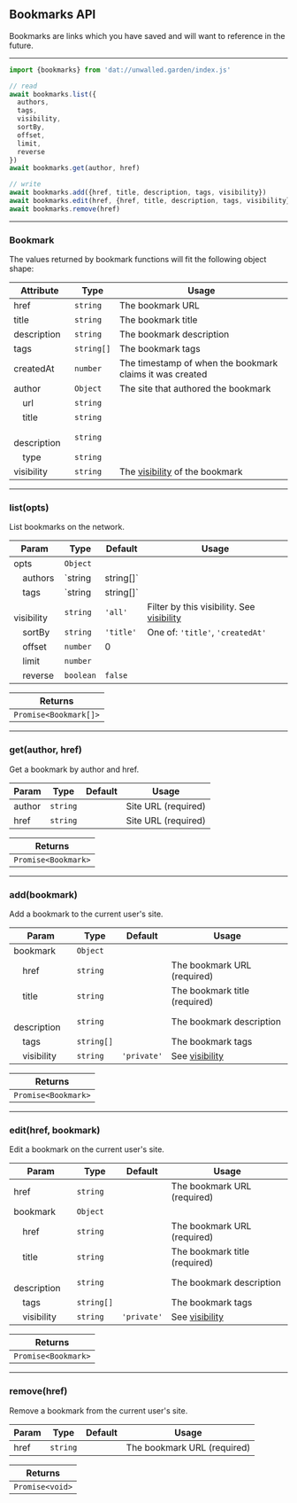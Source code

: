 ## Bookmarks API

Bookmarks are links which you have saved and will want to reference in the future.

---

```js
import {bookmarks} from 'dat://unwalled.garden/index.js'

// read
await bookmarks.list({
  authors,
  tags,
  visibility,
  sortBy,
  offset,
  limit,
  reverse
})
await bookmarks.get(author, href)

// write
await bookmarks.add({href, title, description, tags, visibility})
await bookmarks.edit(href, {href, title, description, tags, visibility})
await bookmarks.remove(href)
```

---

### Bookmark

The values returned by bookmark functions will fit the following object shape:

|Attribute|Type|Usage|
|-|-|-|
|href|`string`|The bookmark URL|
|title|`string`|The bookmark title|
|description|`string`|The bookmark description|
|tags|`string[]`|The bookmark tags|
|createdAt|`number`|The timestamp of when the bookmark claims it was created|
|author|`Object`|The site that authored the bookmark|
|&emsp;url|`string`||
|&emsp;title|`string`||
|&emsp;description|`string`||
|&emsp;type|`string`||
|visibility|`string`|The [visibility](/docs/common-fields#visibility) of the bookmark|

---

### list(opts)

List bookmarks on the network.

|Param|Type|Default|Usage|
|-|-|-|-|
|opts|`Object`|||
|&emsp;authors|`string|string[]`||Filter by author URLs|
|&emsp;tags|`string|string[]`||Filter by tags|
|&emsp;visibility|`string`|`'all'`|Filter by this visibility. See [visibility](/docs/common-fields#visibility)|
|&emsp;sortBy|`string`|`'title'`|One of: `'title'`, `'createdAt'`|
|&emsp;offset|`number`|0||
|&emsp;limit|`number`|||
|&emsp;reverse|`boolean`|`false`||

|Returns|
|-|
|`Promise<Bookmark[]>`|

---

### get(author, href)

Get a bookmark by author and href.

|Param|Type|Default|Usage|
|-|-|-|-|
|author|`string`||Site URL (required)|
|href|`string`||Site URL (required)|

|Returns|
|-|
|`Promise<Bookmark>`|

---

### add(bookmark)

Add a bookmark to the current user's site.

|Param|Type|Default|Usage|
|-|-|-|-|
|bookmark|`Object`|||
|&emsp;href|`string`||The bookmark URL (required)|
|&emsp;title|`string`||The bookmark title (required)|
|&emsp;description|`string`||The bookmark description|
|&emsp;tags|`string[]`||The bookmark tags|
|&emsp;visibility|`string`|`'private'`|See [visibility](/docs/common-fields#visibility)|

|Returns|
|-|
|`Promise<Bookmark>`|

---

### edit(href, bookmark)

Edit a bookmark on the current user's site.

|Param|Type|Default|Usage|
|-|-|-|-|
|href|`string`||The bookmark URL (required)|
|bookmark|`Object`|||
|&emsp;href|`string`||The bookmark URL (required)|
|&emsp;title|`string`||The bookmark title (required)|
|&emsp;description|`string`||The bookmark description|
|&emsp;tags|`string[]`||The bookmark tags|
|&emsp;visibility|`string`|`'private'`|See [visibility](/docs/common-fields#visibility)|

|Returns|
|-|
|`Promise<Bookmark>`|

---

### remove(href)

Remove a bookmark from the current user's site.

|Param|Type|Default|Usage|
|-|-|-|-|
|href|`string`||The bookmark URL (required)|

|Returns|
|-|
|`Promise<void>`|
